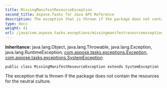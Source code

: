 ```yaml
---
title: MissingManifestResourceException
second_title: Aspose.Tasks for Java API Reference
description: The exception that is thrown if the package does not contain the resources for the neutral culture.
type: docs
weight: 41
url: /java/com.aspose.tasks.exceptions/missingmanifestresourceexception/
---
```


**Inheritance:**
java.lang.Object, java.lang.Throwable, java.lang.Exception, java.lang.RuntimeException, [com.aspose.tasks.exceptions.Exception](../../com.aspose.tasks.exceptions/exception), [com.aspose.tasks.exceptions.SystemException](../../com.aspose.tasks.exceptions/systemexception)
```
public class MissingManifestResourceException extends SystemException
```

The exception that is thrown if the package does not contain the resources for the neutral culture.
